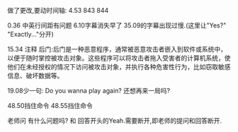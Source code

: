 做了更改,要动时间轴:
4.53
843 844

0.36 中英行间距有问题
6.10字幕消失早了
35.09的字幕出现过慢.(这里让"Yes?" "Exactly..."分开)

15.34 注释 后门:后门是一种恶意程序，通常被恶意攻击者嵌入到软件或系统中，以便于随时掌控被攻击对象。这些程序可以将攻击者拖入受害者的计算机系统，使他们在未经授权的情况下访问被攻击对象，并执行各种危害性行为，比如窃取敏感信息、破坏数据等。

19.08少一句:
Do you wanna play again?
还想再来一局吗?

48.50挡住命令
48.55挡住命令

老师问 有什么问题吗? 和 回答开头的Yeah.需要断开,即老师的提问和回答断开.